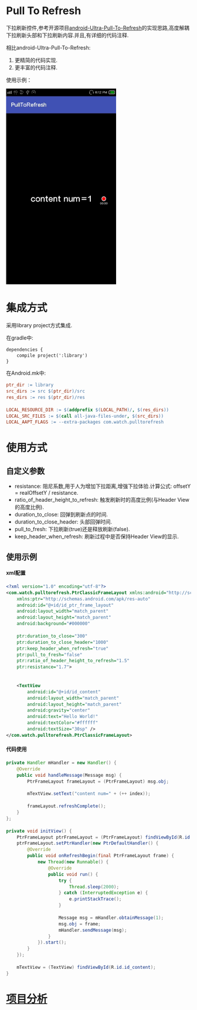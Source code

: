 # Pull To Refresh

下拉刷新控件,参考开源项目[android-Ultra-Pull-To-Refresh](https://github.com/liaohuqiu/android-Ultra-Pull-To-Refresh)的实现思路,高度解耦下拉刷新头部和下拉刷新内容.并且,有详细的代码注释.

相比android-Ultra-Pull-To-Refresh:
1. 更精简的代码实现.
2. 更丰富的代码注释.

使用示例：

<div class='row'>
    <img src="https://github.com/wangzhengyi/PullToRefresh/raw/master/pic/pull-to-refresh.gif" width="300px"/>
</div>

# 集成方式

采用library project方式集成.

在gradle中:

```
dependencies {
    compile project(':library')
}
```

在Android.mk中:
```makefile
ptr_dir := library
src_dirs := src $(ptr_dir)/src
res_dirs := res $(ptr_dir)/res

LOCAL_RESOURCE_DIR := $(addprefix $(LOCAL_PATH)/, $(res_dirs))
LOCAL_SRC_FILES := $(call all-java-files-under, $(src_dirs))
LOCAL_AAPT_FLAGS := --extra-packages com.watch.pulltorefresh
```

# 使用方式

## 自定义参数

* resistance: 阻尼系数,用于人为增加下拉距离,增强下拉体验.计算公式: offsetY = realOffsetY / resistance.
* ratio_of_header_height_to_refresh: 触发刷新时的高度比例(与Header View的高度比例).
* duration_to_close: 回弹到刷新点的时间.
* duration_to_close_header: 头部回弹时间.
* pull_to_fresh: 下拉刷新(true)还是释放刷新(false).
* keep_header_when_refresh: 刷新过程中是否保持Header View的显示.

## 使用示例

#### xml配置
```xml
<?xml version="1.0" encoding="utf-8"?>
<com.watch.pulltorefresh.PtrClassicFrameLayout xmlns:android="http://schemas.android.com/apk/res/android"
    xmlns:ptr="http://schemas.android.com/apk/res-auto"
    android:id="@+id/id_ptr_frame_layout"
    android:layout_width="match_parent"
    android:layout_height="match_parent"
    android:background="#000000"

    ptr:duration_to_close="300"
    ptr:duration_to_close_header="1000"
    ptr:keep_header_when_refresh="true"
    ptr:pull_to_fresh="false"
    ptr:ratio_of_header_height_to_refresh="1.5"
    ptr:resistance="1.7">


    <TextView
        android:id="@+id/id_content"
        android:layout_width="match_parent"
        android:layout_height="match_parent"
        android:gravity="center"
        android:text="Hello World!"
        android:textColor="#ffffff"
        android:textSize="30sp" />
</com.watch.pulltorefresh.PtrClassicFrameLayout>
```

#### 代码使用
```java
private Handler mHandler = new Handler() {
    @Override
    public void handleMessage(Message msg) {
        PtrFrameLayout frameLayout = (PtrFrameLayout) msg.obj;

        mTextView.setText("content num=" + (++ index));

        frameLayout.refreshComplete();
    }
};

private void initView() {
    PtrFrameLayout ptrFrameLayout = (PtrFrameLayout) findViewById(R.id.id_ptr_frame_layout);
    ptrFrameLayout.setPtrHandler(new PtrDefaultHandler() {
        @Override
        public void onRefreshBegin(final PtrFrameLayout frame) {
            new Thread(new Runnable() {
                @Override
                public void run() {
                    try {
                        Thread.sleep(2000);
                    } catch (InterruptedException e) {
                        e.printStackTrace();
                    }

                    Message msg = mHandler.obtainMessage(1);
                    msg.obj = frame;
                    mHandler.sendMessage(msg);
                }
            }).start();
        }
    });

    mTextView = (TextView) findViewById(R.id.id_content);
}
```

# [项目分析](https://github.com/wangzhengyi/PullToRefresh/blob/master/analysis_pulltorefresh.md)